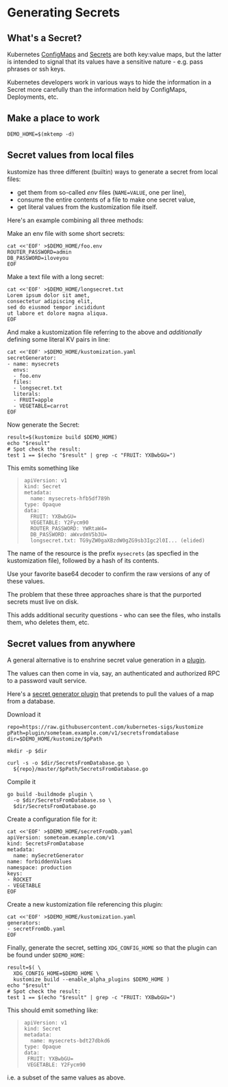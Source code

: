 [ConfigMaps]: https://kubernetes.io/docs/reference/generated/kubernetes-api/v1.18/#configmap-v1-core
[ELF]: https://en.wikipedia.org/wiki/Executable_and_Linkable_Format
[Go plugin]: https://golang.org/pkg/plugin
[Secrets]: https://kubernetes.io/docs/reference/generated/kubernetes-api/v1.18/#secret-v1-core
[base64]: https://tools.ietf.org/html/rfc4648#section-4
[configuration directory]: https://wiki.archlinux.org/index.php/XDG_Base_Directory#Specification
[grpc]: https://grpc.io
[tag]: /../../releases
[v2.0.3]: /../../releases/tag/v2.0.3
[`exec.Command`]: https://golang.org/pkg/os/exec/#Command

# Generating Secrets

## What's a Secret?

Kubernetes [ConfigMaps] and [Secrets] are both
key:value maps, but the latter is intended to
signal that its values have a sensitive nature -
e.g. pass phrases or ssh keys.

Kubernetes developers work in various ways to hide
the information in a Secret more carefully than
the information held by ConfigMaps, Deployments,
etc.

## Make a place to work

<!-- @establishBase @testAgainstLatestRelease -->
```
DEMO_HOME=$(mktemp -d)
```

## Secret values from local files

kustomize has three different (builtin) ways to
generate a secret from local files:

 * get them from so-called _env_ files (`NAME=VALUE`, one per line),
 * consume the entire contents of a file to make one secret value,
 * get literal values from the kustomization file itself.

Here's an example combining all three methods:

Make an env file with some short secrets:

<!-- @makeEnvFile @testAgainstLatestRelease -->
```
cat <<'EOF' >$DEMO_HOME/foo.env
ROUTER_PASSWORD=admin
DB_PASSWORD=iloveyou
EOF
```

Make a text file with a long secret:

<!-- @makeLongSecretFile @testAgainstLatestRelease -->
```
cat <<'EOF' >$DEMO_HOME/longsecret.txt
Lorem ipsum dolor sit amet,
consectetur adipiscing elit,
sed do eiusmod tempor incididunt
ut labore et dolore magna aliqua.
EOF
```

And make a kustomization file referring to the
above and _additionally_ defining some literal KV
pairs in line:

<!-- @makeKustomization1 @testAgainstLatestRelease -->
```
cat <<'EOF' >$DEMO_HOME/kustomization.yaml
secretGenerator:
- name: mysecrets
  envs:
  - foo.env
  files:
  - longsecret.txt
  literals:
  - FRUIT=apple
  - VEGETABLE=carrot
EOF
```

Now generate the Secret:

<!-- @build1 @testAgainstLatestRelease -->
```
result=$(kustomize build $DEMO_HOME)
echo "$result"
# Spot check the result:
test 1 == $(echo "$result" | grep -c "FRUIT: YXBwbGU=")
```

This emits something like

> ```
> apiVersion: v1
> kind: Secret
> metadata:
>   name: mysecrets-hfb5df789h
> type: Opaque
> data:
>   FRUIT: YXBwbGU=
>   VEGETABLE: Y2Fycm90
>   ROUTER_PASSWORD: YWRtaW4=
>   DB_PASSWORD: aWxvdmV5b3U=
>   longsecret.txt: TG9yZW0gaXBzdW0gZG9sb3Igc2l0I... (elided)
> ```

The name of the resource is the prefix `mysecrets`
(as specfied in the kustomization file), followed
by a hash of its contents.

Use your favorite base64 decoder to confirm the raw
versions of any of these values.

The problem that these three approaches share is
that the purported secrets must live on disk.

This adds additional security questions - who can
see the files, who installs them, who deletes
them, etc.


## Secret values from anywhere

A general alternative is to enshrine secret
value generation in a [plugin](../docs/plugins).

The values can then come in via, say, an
authenticated and authorized RPC to a password
vault service.

[sgp]: ../plugin/someteam.example.com/v1/secretsfromdatabase

Here's a [secret generator plugin][sgp]
that pretends to pull the values of a map
from a database.


Download it

<!-- @copyPlugin @testAgainstLatestRelease -->
```
repo=https://raw.githubusercontent.com/kubernetes-sigs/kustomize
pPath=plugin/someteam.example.com/v1/secretsfromdatabase
dir=$DEMO_HOME/kustomize/$pPath

mkdir -p $dir

curl -s -o $dir/SecretsFromDatabase.go \
  ${repo}/master/$pPath/SecretsFromDatabase.go
```

Compile it

<!-- @compilePlugin @xtest -->
```
go build -buildmode plugin \
  -o $dir/SecretsFromDatabase.so \
  $dir/SecretsFromDatabase.go
```


Create a configuration file for it:

<!-- @makeConfiguration @testAgainstLatestRelease -->
```
cat <<'EOF' >$DEMO_HOME/secretFromDb.yaml
apiVersion: someteam.example.com/v1
kind: SecretsFromDatabase
metadata:
  name: mySecretGenerator
name: forbiddenValues
namespace: production
keys:
- ROCKET
- VEGETABLE
EOF
```

Create a new kustomization file
referencing this plugin:

<!-- @makeKustomization2 @testAgainstLatestRelease -->
```
cat <<'EOF' >$DEMO_HOME/kustomization.yaml
generators:
- secretFromDb.yaml
EOF
```

Finally, generate the secret, setting
`XDG_CONFIG_HOME` so that the plugin
can be found under `$DEMO_HOME`:

<!-- @build2 @xtest -->
```
result=$( \
  XDG_CONFIG_HOME=$DEMO_HOME \
  kustomize build --enable_alpha_plugins $DEMO_HOME )
echo "$result"
# Spot check the result:
test 1 == $(echo "$result" | grep -c "FRUIT: YXBwbGU=")
```

This should emit something like:

> ```
> apiVersion: v1
> kind: Secret
> metadata:
>   name: mysecrets-bdt27dbkd6
> type: Opaque
> data:
>  FRUIT: YXBwbGU=
>  VEGETABLE: Y2Fycm90
> ```

i.e. a subset of the same values as above.
